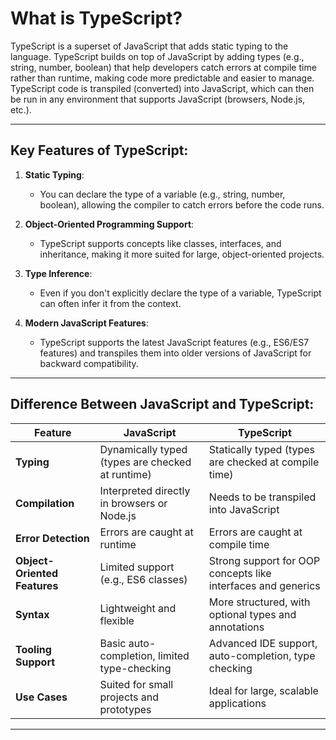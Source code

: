 
# What is TypeScript?

TypeScript is a superset of JavaScript that adds static typing to the language. 
TypeScript builds on top of JavaScript by adding types (e.g., string, number, boolean) that help developers catch errors at compile time rather than runtime, making code more predictable and easier to manage.
TypeScript code is transpiled (converted) into JavaScript, which can then be run in any environment that supports JavaScript (browsers, Node.js, etc.).

---

## Key Features of TypeScript:

1. **Static Typing**:
    - You can declare the type of a variable (e.g., string, number, boolean), allowing the compiler to catch errors before the code runs.
    
2. **Object-Oriented Programming Support**:
    - TypeScript supports concepts like classes, interfaces, and inheritance, making it more suited for large, object-oriented projects.
    
3. **Type Inference**:
    - Even if you don't explicitly declare the type of a variable, TypeScript can often infer it from the context.
    
4. **Modern JavaScript Features**:
    - TypeScript supports the latest JavaScript features (e.g., ES6/ES7 features) and transpiles them into older versions of JavaScript for backward compatibility.

---

## Difference Between JavaScript and TypeScript:

| **Feature**                | **JavaScript**                                              | **TypeScript**                                                |
|----------------------------|------------------------------------------------------------|--------------------------------------------------------------|
| **Typing**                 | Dynamically typed (types are checked at runtime)            | Statically typed (types are checked at compile time)          |
| **Compilation**            | Interpreted directly in browsers or Node.js                 | Needs to be transpiled into JavaScript                        |
| **Error Detection**         | Errors are caught at runtime                                | Errors are caught at compile time                             |
| **Object-Oriented Features**| Limited support (e.g., ES6 classes)                         | Strong support for OOP concepts like interfaces and generics  |
| **Syntax**                 | Lightweight and flexible                                    | More structured, with optional types and annotations          |
| **Tooling Support**         | Basic auto-completion, limited type-checking                | Advanced IDE support, auto-completion, type checking          |
| **Use Cases**              | Suited for small projects and prototypes                    | Ideal for large, scalable applications                        |

---
